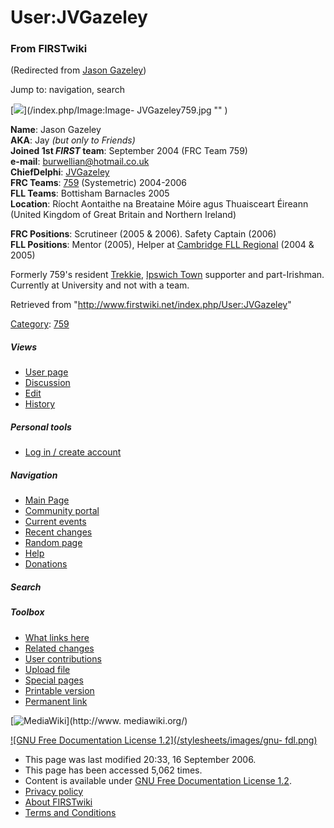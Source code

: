 # User:JVGazeley

### From FIRSTwiki

(Redirected from [Jason Gazeley](/index.php?title=Jason_Gazeley&redirect=no
"Jason Gazeley" ))

Jump to: navigation, search

[![](/media/1/1a/Image-JVGazeley759.jpg)](/index.php/Image:Image-
JVGazeley759.jpg "" )

**Name**: Jason Gazeley  
**AKA**: Jay _(but only to Friends)_  
**Joined 1st _FIRST_ team**: September 2004 (FRC Team 759)  
**e-mail**: [burwellian@hotmail.co.uk](mailto:burwellian@hotmail.co.uk "mailto:burwellian@hotmail.co.uk" )  
**ChiefDelphi**: [JVGazeley](http://www.chiefdelphi.com/forums/member.php?userid=10258 "http://www.chiefdelphi.com/forums/member.php?userid=10258" )  
**FRC Teams**: [759](/index.php/759 "759" ) (Systemetric) 2004-2006  
**FLL Teams**: Bottisham Barnacles 2005  
**Location**: Ríocht Aontaithe na Breataine Móire agus Thuaisceart Éireann (United Kingdom of Great Britain and Northern Ireland) 

**FRC Positions**: Scrutineer (2005 &amp; 2006). Safety Captain (2006)  
**FLL Positions**: Mentor (2005), Helper at [Cambridge FLL Regional](/index.php/UK_Cambridge_FLL_Tournament "UK Cambridge FLL Tournament" ) (2004 &amp; 2005) 

  

Formerly 759's resident [Trekkie](http://www.startrek.com
"http://www.startrek.com" ), [Ipswich Town](http://www.itfc.co.uk
"http://www.itfc.co.uk" ) supporter and part-Irishman. Currently at University
and not with a team.

Retrieved from "<http://www.firstwiki.net/index.php/User:JVGazeley>"

[Category](/index.php?title=Special:Categories&article=User%3AJVGazeley
"Special:Categories" ): [759](/index.php/Category:759 "Category:759" )

##### Views

  * [User page](/index.php/User:JVGazeley)
  * [Discussion](/index.php/User_talk:JVGazeley)
  * [Edit](/index.php?title=User:JVGazeley&action=edit)
  * [History](/index.php?title=User:JVGazeley&action=history)

##### Personal tools

  * [Log in / create account](/index.php?title=Special:Userlogin&returnto=User:JVGazeley)

[](/index.php/Main_Page "Main Page" )

##### Navigation

  * [Main Page](/index.php/Main_Page)
  * [Community portal](/index.php/FIRSTwiki:Community_portal)
  * [Current events](/index.php/Current_events)
  * [Recent changes](/index.php/Special:Recentchanges)
  * [Random page](/index.php/Special:Random)
  * [Help](/index.php/FIRSTwiki:Help)
  * [Donations](/index.php/FIRSTwiki:Site_support)

##### Search



##### Toolbox

  * [What links here](/index.php/Special:Whatlinkshere/User:JVGazeley)
  * [Related changes](/index.php/Special:Recentchangeslinked/User:JVGazeley)
  * [User contributions](/index.php/Special:Contributions/JVGazeley)
  * [Upload file](/index.php/Special:Upload)
  * [Special pages](/index.php/Special:Specialpages)
  * [Printable version](/index.php?title=User:JVGazeley&printable=yes)
  * [Permanent link](/index.php?title=User:JVGazeley&oldid=50157)

[![MediaWiki](/skins/common/images/poweredby_mediawiki_88x31.png)](http://www.
mediawiki.org/)

[![GNU Free Documentation License 1.2](/stylesheets/images/gnu-
fdl.png)](http://www.gnu.org/copyleft/fdl.html)

  * This page was last modified 20:33, 16 September 2006.
  * This page has been accessed 5,062 times.
  * Content is available under [GNU Free Documentation License 1.2](http://www.gnu.org/copyleft/fdl.html "http://www.gnu.org/copyleft/fdl.html" ).
  * [Privacy policy](/index.php/FIRSTwiki:Privacy_policy "FIRSTwiki:Privacy policy" )
  * [About FIRSTwiki](/index.php/FIRSTwiki:About "FIRSTwiki:About" )
  * [Terms and Conditions](/index.php/FIRSTwiki:Terms_and_conditions "FIRSTwiki:Terms and conditions" )

